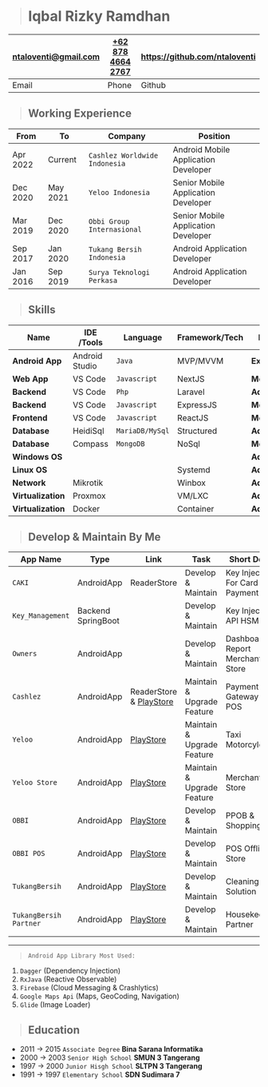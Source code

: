 > # Iqbal Rizky Ramdhan
| [ntaloventi@gmail.com](mailto:ntaloventi@gmail.com) | [+62 878 4664 2767](tel:+6287846642767) | https://github.com/ntaloventi |
| --------------------- | --------------------------- | ----------------------- |
| Email | Phone | Github|


> ## Working Experience
| From | To | Company | Position |
|-|-|-|-|
| Apr 2022 | Current | `Cashlez Worldwide Indonesia` | Android Mobile Application Developer |
| Dec 2020 | May 2021 | `Yeloo Indonesia` | Senior Mobile Application Developer |
| Mar 2019 | Dec 2020 | `Obbi Group Internasional` | Senior Mobile Application Developer |
| Sep 2017 | Jan 2020 | `Tukang Bersih Indonesia` | Android Application Developer |
| Jan 2016 | Sep 2019 | `Surya Teknologi Perkasa` | Android Application Developer |

> ## Skills
| Name | IDE /Tools| Language | Framework/Tech | Level |
|-|-|-|-|-|
| **Android App** | Android Studio | `Java` | MVP/MVVM | **Expert** |
| **Web App** | VS Code | `Javascript` | NextJS | **Medium** |
| **Backend** | VS Code | `Php` | Laravel | **Advance** |
| **Backend** | VS Code | `Javascript` | ExpressJS | **Medium** |
| **Frontend** | VS Code | `Javascript` | ReactJS | **Medium** |
| **Database** | HeidiSql | `MariaDB/MySql` | Structured | **Advance** |
| **Database** | Compass | `MongoDB` | NoSql | **Medium** |
| **Windows OS** | | | | **Advance** |
| **Linux OS** | | | Systemd | **Advance** |
| **Network** | Mikrotik | | Winbox | **Advance** |
| **Virtualization** | Proxmox | | VM/LXC| **Advance** |
| **Virtualization** | Docker | | Container| **Advance** |

> ## Develop & Maintain By Me
| App Name | Type | Link | Task | Short Desc |
|-|-|-|-|-|
| `CAKI` | AndroidApp | ReaderStore | Develop & Maintain | Key Injection For Card Payment |
| `Key_Management` | Backend SpringBoot | | Develop & Maintain | Key Injection API HSM |
| `Owners` | AndroidApp | | Develop & Maintain | Dashboard & Report Merchant Store |
| `Cashlez` | AndroidApp | ReaderStore & [PlayStore](https://play.google.com/store/apps/details?id=com.cashlez.android.garuda) | Maintain & Upgrade Feature | Payment Gateway & POS |
| `Yeloo` | AndroidApp | [PlayStore](https://play.google.com/store/apps/details?id=com.yeloo.user) | Maintain & Upgrade Feature | Taxi Motorcyle |
| `Yeloo Store` | AndroidApp | [PlayStore](https://play.google.com/store/apps/details?id=com.yeloo.store) | Maintain & Upgrade Feature | Merchant Store |
| `OBBI` | AndroidApp | [PlayStore](https://play.google.com/store/apps/details?id=id.obbi.obbicust) | Develop & Maintain | PPOB & Shopping |
| `OBBI POS` | AndroidApp | [PlayStore](https://play.google.com/store/apps/details?id=id.obbi.obbipos) | Develop & Maintain | POS Offline Store |
| `TukangBersih` | AndroidApp | [PlayStore](https://play.google.com/store/apps/details?id=com.tukangbersih.tbicust) | Develop & Maintain | Cleaning Solution |
| `TukangBersih Partner` | AndroidApp | [PlayStore](https://play.google.com/store/apps/details?id=com.tukangbersih.tbipartner) | Develop & Maintain | Housekeeper Partner |
---

>`Android App Library Most Used:`
1. `Dagger` (Dependency Injection)
2. `RxJava` (Reactive Observable)
3. `Firebase` (Cloud Messaging & Crashlytics)
4. `Google Maps Api` (Maps, GeoCoding, Navigation)
5. `Glide` (Image Loader)

> ## Education
- 2011 -> 2015 `Associate Degree` **Bina Sarana Informatika** 
- 2000 -> 2003 `Senior High School` **SMUN 3 Tangerang**
- 1997 -> 2000 `Junior Hisgh School` **SLTPN 3 Tangerang**
- 1991 -> 1997 `Elementary School` **SDN Sudimara 7**

